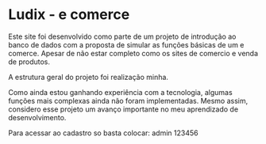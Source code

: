 # Ludix - e comerce
Este site foi desenvolvido como parte de um projeto de introdução ao banco de dados com a proposta de simular as funções básicas de um e comerce. Apesar de não estar completo como os sites de comercio e venda de produtos.

A estrutura geral do projeto foi realização minha.

Como ainda estou ganhando experiência com a tecnologia, algumas funções mais complexas ainda não foram implementadas. Mesmo assim, considero esse projeto um avanço importante no meu aprendizado de desenvolvimento.

Para acessar ao cadastro so basta colocar:
admin
123456

